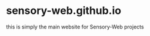 sensory-web.github.io
=====================

this is simply the main website for Sensory-Web projects
